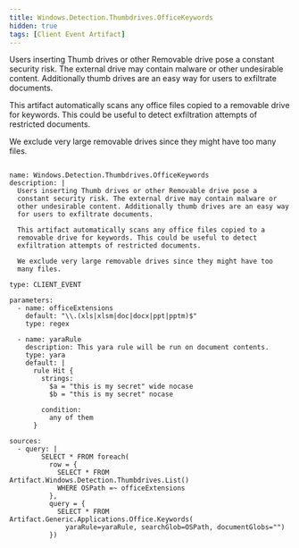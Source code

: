 ```yaml
---
title: Windows.Detection.Thumbdrives.OfficeKeywords
hidden: true
tags: [Client Event Artifact]
---
```


Users inserting Thumb drives or other Removable drive pose a
constant security risk. The external drive may contain malware or
other undesirable content. Additionally thumb drives are an easy way
for users to exfiltrate documents.

This artifact automatically scans any office files copied to a
removable drive for keywords. This could be useful to detect
exfiltration attempts of restricted documents.

We exclude very large removable drives since they might have too
many files.


<pre><code class="language-yaml">
name: Windows.Detection.Thumbdrives.OfficeKeywords
description: |
  Users inserting Thumb drives or other Removable drive pose a
  constant security risk. The external drive may contain malware or
  other undesirable content. Additionally thumb drives are an easy way
  for users to exfiltrate documents.

  This artifact automatically scans any office files copied to a
  removable drive for keywords. This could be useful to detect
  exfiltration attempts of restricted documents.

  We exclude very large removable drives since they might have too
  many files.

type: CLIENT_EVENT

parameters:
  - name: officeExtensions
    default: &quot;\\.(xls|xlsm|doc|docx|ppt|pptm)$&quot;
    type: regex

  - name: yaraRule
    description: This yara rule will be run on document contents.
    type: yara
    default: |
      rule Hit {
        strings:
          $a = &quot;this is my secret&quot; wide nocase
          $b = &quot;this is my secret&quot; nocase

        condition:
          any of them
      }

sources:
  - query: |
        SELECT * FROM foreach(
          row = {
            SELECT * FROM Artifact.Windows.Detection.Thumbdrives.List()
            WHERE OSPath =~ officeExtensions
          },
          query = {
            SELECT * FROM Artifact.Generic.Applications.Office.Keywords(
              yaraRule=yaraRule, searchGlob=OSPath, documentGlobs=&quot;&quot;)
          })

</code></pre>

